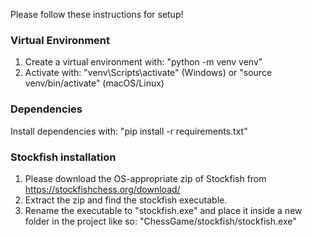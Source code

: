 Please follow these instructions for setup!

### Virtual Environment

1. Create a virtual environment with:
    "python -m venv venv"
2. Activate with:
    "venv\Scripts\activate" (Windows) or
    "source venv/bin/activate" (macOS/Linux)

### Dependencies

Install dependencies with:
    "pip install -r requirements.txt"

### Stockfish installation

1. Please download the OS-appropriate zip of Stockfish from https://stockfishchess.org/download/
2. Extract the zip and find the stockfish executable.
3. Rename the executable to "stockfish.exe" and place it inside a new folder in the project like so:
    "ChessGame/stockfish/stockfish.exe"
